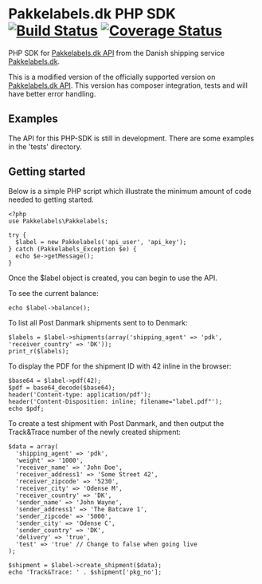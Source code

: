 # Pakkelabels.dk PHP SDK [![Build Status](https://travis-ci.org/discimport/pakkelabels-dk.svg?branch=master)](https://travis-ci.org/discimport/pakkelabels-dk) [![Coverage Status](https://coveralls.io/repos/discimport/pakkelabels-dk/badge.svg)](https://coveralls.io/r/discimport/pakkelabels-dk)

PHP SDK for [Pakkelabels.dk API](https://www.pakkelabels.dk/integration/api/) from the Danish shipping service [Pakkelabels.dk](https://www.pakkelabels.dk). 

This is a modified version of the officially supported version on [Pakkelabels.dk API](https://www.pakkelabels.dk/integration/api/). This version has composer integration, tests and will have better error handling.

## Examples

The API for this PHP-SDK is still in development. There are some examples in the 'tests' directory.

## Getting started

Below is a simple PHP script which illustrate the minimum amount of code needed to getting started.

    <?php
    use Pakkelabels\Pakkelabels;
    
    try {
      $label = new Pakkelabels('api_user', 'api_key');
    } catch (Pakkelabels_Exception $e) {
      echo $e->getMessage();
    }

Once the $label object is created, you can begin to use the API.

To see the current balance:

    echo $label->balance();

To list all Post Danmark shipments sent to to Denmark:

    $labels = $label->shipments(array('shipping_agent' => 'pdk', 'receiver_country' => 'DK'));
    print_r($labels);

To display the PDF for the shipment ID with 42 inline in the browser:

    $base64 = $label->pdf(42);
    $pdf = base64_decode($base64);
    header('Content-type: application/pdf');
    header('Content-Disposition: inline; filename="label.pdf"');
    echo $pdf;

To create a test shipment with Post Danmark, and then output the Track&Trace number of the newly created shipment:

    $data = array(
      'shipping_agent' => 'pdk',
      'weight' => '1000',
      'receiver_name' => 'John Doe',
      'receiver_address1' => 'Some Street 42',
      'receiver_zipcode' => '5230',
      'receiver_city' => 'Odense M',
      'receiver_country' => 'DK',
      'sender_name' => 'John Wayne',
      'sender_address1' => 'The Batcave 1',
      'sender_zipcode' => '5000',
      'sender_city' => 'Odense C',
      'sender_country' => 'DK',
      'delivery' => 'true',
      'test' => 'true' // Change to false when going live
    );
 
    $shipment = $label->create_shipment($data);
    echo 'Track&Trace: ' . $shipment['pkg_no'];
  
